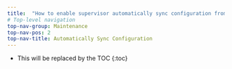 ```yaml
---
title:  "How to enable supervisor automatically sync configuration from Nimbus."
# Top-level navigation
top-nav-group: Maintenance
top-nav-pos: 2
top-nav-title: Automatically Sync Configuration 
---
```


* This will be replaced by the TOC
{:toc}

